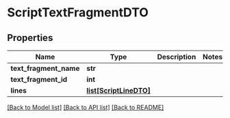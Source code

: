 # ScriptTextFragmentDTO

## Properties
Name | Type | Description | Notes
------------ | ------------- | ------------- | -------------
**text_fragment_name** | **str** |  | 
**text_fragment_id** | **int** |  | 
**lines** | [**list[ScriptLineDTO]**](ScriptLineDTO.md) |  | 

[[Back to Model list]](../README.md#documentation-for-models) [[Back to API list]](../README.md#documentation-for-api-endpoints) [[Back to README]](../README.md)



